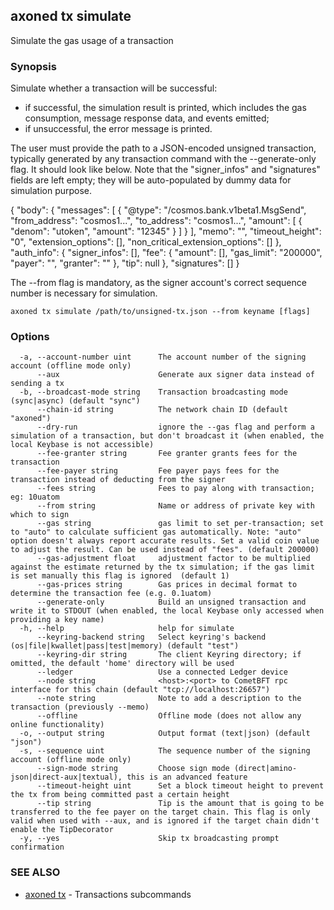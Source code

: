 ## axoned tx simulate

Simulate the gas usage of a transaction

### Synopsis

Simulate whether a transaction will be successful:

- if successful, the simulation result is printed, which includes the gas
  consumption, message response data, and events emitted;
- if unsuccessful, the error message is printed.

The user must provide the path to a JSON-encoded unsigned transaction, typically
generated by any transaction command with the --generate-only flag. It should
look like below. Note that the "signer_infos" and "signatures" fields are left
empty; they will be auto-populated by dummy data for simulation purpose.

\{
  "body": \{
    "messages": [
      \{
        "@type": "/cosmos.bank.v1beta1.MsgSend",
        "from_address": "cosmos1...",
        "to_address": "cosmos1...",
        "amount": [
          \{
            "denom": "utoken",
            "amount": "12345"
          \}
        ]
      \}
    ],
    "memo": "",
    "timeout_height": "0",
    "extension_options": [],
    "non_critical_extension_options": []
  \},
  "auth_info": \{
    "signer_infos": [],
    "fee": \{
      "amount": [],
      "gas_limit": "200000",
      "payer": "",
      "granter": ""
    \},
    "tip": null
  \},
  "signatures": []
\}

The --from flag is mandatory, as the signer account's correct sequence number is
necessary for simulation.

```
axoned tx simulate /path/to/unsigned-tx.json --from keyname [flags]
```

### Options

```
  -a, --account-number uint      The account number of the signing account (offline mode only)
      --aux                      Generate aux signer data instead of sending a tx
  -b, --broadcast-mode string    Transaction broadcasting mode (sync|async) (default "sync")
      --chain-id string          The network chain ID (default "axoned")
      --dry-run                  ignore the --gas flag and perform a simulation of a transaction, but don't broadcast it (when enabled, the local Keybase is not accessible)
      --fee-granter string       Fee granter grants fees for the transaction
      --fee-payer string         Fee payer pays fees for the transaction instead of deducting from the signer
      --fees string              Fees to pay along with transaction; eg: 10uatom
      --from string              Name or address of private key with which to sign
      --gas string               gas limit to set per-transaction; set to "auto" to calculate sufficient gas automatically. Note: "auto" option doesn't always report accurate results. Set a valid coin value to adjust the result. Can be used instead of "fees". (default 200000)
      --gas-adjustment float     adjustment factor to be multiplied against the estimate returned by the tx simulation; if the gas limit is set manually this flag is ignored  (default 1)
      --gas-prices string        Gas prices in decimal format to determine the transaction fee (e.g. 0.1uatom)
      --generate-only            Build an unsigned transaction and write it to STDOUT (when enabled, the local Keybase only accessed when providing a key name)
  -h, --help                     help for simulate
      --keyring-backend string   Select keyring's backend (os|file|kwallet|pass|test|memory) (default "test")
      --keyring-dir string       The client Keyring directory; if omitted, the default 'home' directory will be used
      --ledger                   Use a connected Ledger device
      --node string              <host>:<port> to CometBFT rpc interface for this chain (default "tcp://localhost:26657")
      --note string              Note to add a description to the transaction (previously --memo)
      --offline                  Offline mode (does not allow any online functionality)
  -o, --output string            Output format (text|json) (default "json")
  -s, --sequence uint            The sequence number of the signing account (offline mode only)
      --sign-mode string         Choose sign mode (direct|amino-json|direct-aux|textual), this is an advanced feature
      --timeout-height uint      Set a block timeout height to prevent the tx from being committed past a certain height
      --tip string               Tip is the amount that is going to be transferred to the fee payer on the target chain. This flag is only valid when used with --aux, and is ignored if the target chain didn't enable the TipDecorator
  -y, --yes                      Skip tx broadcasting prompt confirmation
```

### SEE ALSO

- [axoned tx](axoned_tx.md)	 - Transactions subcommands
